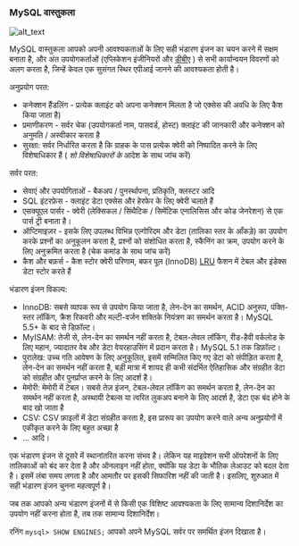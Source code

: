 ### MySQL वास्तुकला

![alt_text](images/mysql_architecture.png "MySQL आर्किटेक्चर आरेख")

MySQL वास्तुकला आपको अपनी आवश्यकताओं के लिए सही भंडारण इंजन का चयन करने में सक्षम बनाता है, और अंत उपयोगकर्ताओं (एप्लिकेशन इंजीनियरों और [डीबीए](https://en.wikipedia.org/wiki/Database_administrator) ) से सभी कार्यान्वयन विवरणों को अलग करता है, जिन्हें केवल एक सुसंगत स्थिर एपीआई जानने की आवश्यकता होती है।

अनुप्रयोग परत:

- कनेक्शन हैंडलिंग - प्रत्येक क्लाइंट को अपना कनेक्शन मिलता है जो एक्सेस की अवधि के लिए कैश किया जाता है)
- प्रमाणीकरण - सर्वर चेक (उपयोगकर्ता नाम, पासवर्ड, होस्ट) क्लाइंट की जानकारी और कनेक्शन को अनुमति / अस्वीकार करता है
- सुरक्षा: सर्वर निर्धारित करता है कि ग्राहक के पास प्रत्येक क्वेरी को निष्पादित करने के लिए विशेषाधिकार हैं ( *शो विशेषाधिकारों के* आदेश के साथ जांच करें)

सर्वर परत:

- सेवाएं और उपयोगिताओं - बैकअप / पुनर्स्थापना, प्रतिकृति, क्लस्टर आदि
- SQL इंटरफ़ेस - क्लाइंट डेटा एक्सेस और हेरफेर के लिए क्वेरी चलाते हैं
- एसक्यूएल पार्सर - क्वेरी (लेक्सिकल / सिंथैटिक / सिमेंटिक एनालिसिस और कोड जेनरेशन) से एक पार्स ट्री बनाता है।
- ऑप्टिमाइज़र - इसके लिए उपलब्ध विभिन्न एल्गोरिदम और डेटा (तालिका स्तर के आँकड़े) का उपयोग करके प्रश्नों का अनुकूलन करता है, प्रश्नों को संशोधित करता है, स्कैनिंग का क्रम, उपयोग करने के लिए अनुक्रमित करता है (चेक कमांड के साथ जांच करें)
- कैश और बफ़र्स - कैश स्टोर क्वेरी परिणाम, बफर पूल (InnoDB) [LRU](https://en.wikipedia.org/wiki/Cache_replacement_policies#Least_recently_used_(LRU)) फैशन में टेबल और इंडेक्स डेटा स्टोर करते हैं

भंडारण इंजन विकल्प:

- InnoDB: सबसे व्यापक रूप से उपयोग किया जाता है, लेन-देन का समर्थन, ACID अनुरूप, पंक्ति-स्तर लॉकिंग, क्रैश रिकवरी और मल्टी-वर्जन शक्तिके नियंत्रण का समर्थन करता है। MySQL 5.5+ के बाद से डिफ़ॉल्ट।
- MyISAM: तेजी से, लेन-देन का समर्थन नहीं करता है, टेबल-लेवल लॉकिंग, रीड-हैवी वर्कलोड के लिए महान, ज्यादातर वेब और डेटा वेयरहाउसिंग में प्रदान करता है। MySQL 5.1 तक डिफ़ॉल्ट।
- पुरालेख: उच्च गति आवेषण के लिए अनुकूलित, इसमें सम्मिलित किए गए डेटा को संपीड़ित करता है, लेन-देन का समर्थन नहीं करता है, बड़ी मात्रा में शायद ही कभी संदर्भित ऐतिहासिक और संग्रहीत डेटा को संग्रहीत और पुनर्प्राप्त करने के लिए आदर्श है।
- मेमोरी: मेमोरी में टेबल। सबसे तेज़ इंजन, टेबल-लेवल लॉकिंग का समर्थन करता है, लेन-देन का समर्थन नहीं करता है, अस्थायी टेबल्स या त्वरित लुकअप बनाने के लिए आदर्श है, डेटा एक बंद होने के बाद खो जाता है
- CSV: CSV फ़ाइलों में डेटा संग्रहीत करता है, इस प्रारूप का उपयोग करने वाले अन्य अनुप्रयोगों में एकीकृत करने के लिए बहुत अच्छा है
- … आदि।

एक भंडारण इंजन से दूसरे में स्थानांतरित करना संभव है। लेकिन यह माइग्रेशन सभी ऑपरेशनों के लिए तालिकाओं को बंद कर देता है और ऑनलाइन नहीं होता, क्योंकि यह डेटा के भौतिक लेआउट को बदल देता है। इसमें लंबा समय लगता है और आमतौर पर इसकी सिफारिश नहीं की जाती है। इसलिए, शुरुआत में सही भंडारण इंजन चुनना महत्वपूर्ण है।

जब तक आपको अन्य भंडारण इंजनों में से किसी एक विशिष्ट आवश्यकता के लिए सामान्य दिशानिर्देश का उपयोग नहीं करना होता है, तब तक सामान्य दिशानिर्देश।

रनिंग `mysql> SHOW ENGINES;` आपको अपने MySQL सर्वर पर समर्थित इंजन दिखाता है।
